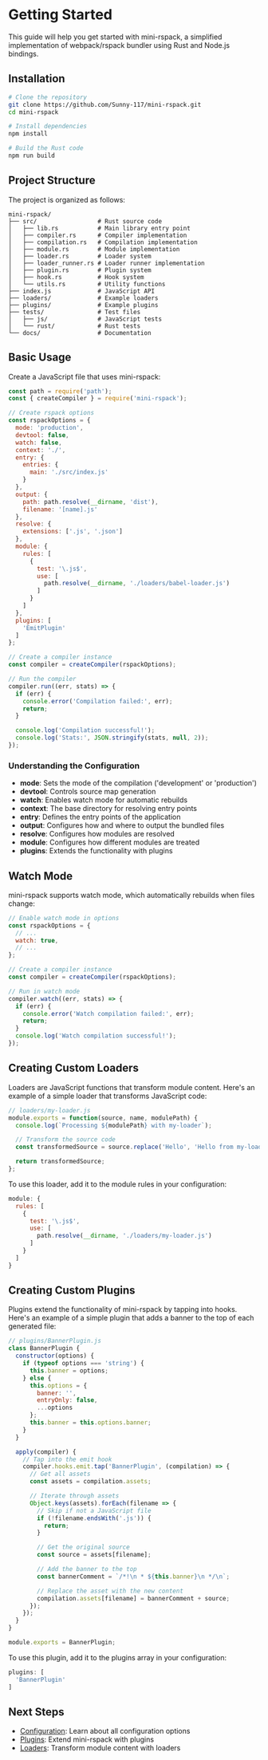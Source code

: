 # Getting Started

This guide will help you get started with mini-rspack, a simplified implementation of webpack/rspack bundler using Rust and Node.js bindings.

## Installation

```bash
# Clone the repository
git clone https://github.com/Sunny-117/mini-rspack.git
cd mini-rspack

# Install dependencies
npm install

# Build the Rust code
npm run build
```

## Project Structure

The project is organized as follows:

```
mini-rspack/
├── src/                 # Rust source code
│   ├── lib.rs           # Main library entry point
│   ├── compiler.rs      # Compiler implementation
│   ├── compilation.rs   # Compilation implementation
│   ├── module.rs        # Module implementation
│   ├── loader.rs        # Loader system
│   ├── loader_runner.rs # Loader runner implementation
│   ├── plugin.rs        # Plugin system
│   ├── hook.rs          # Hook system
│   └── utils.rs         # Utility functions
├── index.js             # JavaScript API
├── loaders/             # Example loaders
├── plugins/             # Example plugins
├── tests/               # Test files
│   ├── js/              # JavaScript tests
│   └── rust/            # Rust tests
└── docs/                # Documentation
```

## Basic Usage

Create a JavaScript file that uses mini-rspack:

```javascript
const path = require('path');
const { createCompiler } = require('mini-rspack');

// Create rspack options
const rspackOptions = {
  mode: 'production',
  devtool: false,
  watch: false,
  context: './',
  entry: {
    entries: {
      main: './src/index.js'
    }
  },
  output: {
    path: path.resolve(__dirname, 'dist'),
    filename: '[name].js'
  },
  resolve: {
    extensions: ['.js', '.json']
  },
  module: {
    rules: [
      {
        test: '\.js$',
        use: [
          path.resolve(__dirname, './loaders/babel-loader.js')
        ]
      }
    ]
  },
  plugins: [
    'EmitPlugin'
  ]
};

// Create a compiler instance
const compiler = createCompiler(rspackOptions);

// Run the compiler
compiler.run((err, stats) => {
  if (err) {
    console.error('Compilation failed:', err);
    return;
  }

  console.log('Compilation successful!');
  console.log('Stats:', JSON.stringify(stats, null, 2));
});
```

### Understanding the Configuration

- **mode**: Sets the mode of the compilation ('development' or 'production')
- **devtool**: Controls source map generation
- **watch**: Enables watch mode for automatic rebuilds
- **context**: The base directory for resolving entry points
- **entry**: Defines the entry points of the application
- **output**: Configures how and where to output the bundled files
- **resolve**: Configures how modules are resolved
- **module**: Configures how different modules are treated
- **plugins**: Extends the functionality with plugins

## Watch Mode

mini-rspack supports watch mode, which automatically rebuilds when files change:

```javascript
// Enable watch mode in options
const rspackOptions = {
  // ...
  watch: true,
  // ...
};

// Create a compiler instance
const compiler = createCompiler(rspackOptions);

// Run in watch mode
compiler.watch((err, stats) => {
  if (err) {
    console.error('Watch compilation failed:', err);
    return;
  }
  console.log('Watch compilation successful!');
});
```

## Creating Custom Loaders

Loaders are JavaScript functions that transform module content. Here's an example of a simple loader that transforms JavaScript code:

```javascript
// loaders/my-loader.js
module.exports = function(source, name, modulePath) {
  console.log(`Processing ${modulePath} with my-loader`);

  // Transform the source code
  const transformedSource = source.replace('Hello', 'Hello from my-loader');

  return transformedSource;
};
```

To use this loader, add it to the module rules in your configuration:

```javascript
module: {
  rules: [
    {
      test: '\.js$',
      use: [
        path.resolve(__dirname, './loaders/my-loader.js')
      ]
    }
  ]
}
```

## Creating Custom Plugins

Plugins extend the functionality of mini-rspack by tapping into hooks. Here's an example of a simple plugin that adds a banner to the top of each generated file:

```javascript
// plugins/BannerPlugin.js
class BannerPlugin {
  constructor(options) {
    if (typeof options === 'string') {
      this.banner = options;
    } else {
      this.options = {
        banner: '',
        entryOnly: false,
        ...options
      };
      this.banner = this.options.banner;
    }
  }

  apply(compiler) {
    // Tap into the emit hook
    compiler.hooks.emit.tap('BannerPlugin', (compilation) => {
      // Get all assets
      const assets = compilation.assets;

      // Iterate through assets
      Object.keys(assets).forEach(filename => {
        // Skip if not a JavaScript file
        if (!filename.endsWith('.js')) {
          return;
        }

        // Get the original source
        const source = assets[filename];

        // Add the banner to the top
        const bannerComment = `/*!\n * ${this.banner}\n */\n`;

        // Replace the asset with the new content
        compilation.assets[filename] = bannerComment + source;
      });
    });
  }
}

module.exports = BannerPlugin;
```

To use this plugin, add it to the plugins array in your configuration:

```javascript
plugins: [
  'BannerPlugin'
]
```

## Next Steps

- [Configuration](/guide/configuration): Learn about all configuration options
- [Plugins](/guide/plugins): Extend mini-rspack with plugins
- [Loaders](/guide/loaders): Transform module content with loaders
